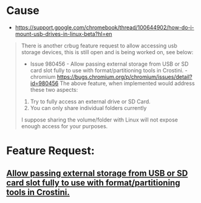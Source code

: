 # Cause
- https://support.google.com/chromebook/thread/100644902/how-do-i-mount-usb-drives-in-linux-beta?hl=en

>There is another crbug feature request to allow accessing usb storage devices, this is still open and is being worked on, see below:
>- Issue 980456 - Allow passing external storage from USB or SD card slot fully to use with format/partitioning tools in Crostini. - chromium
>https://bugs.chromium.org/p/chromium/issues/detail?id=980456
>The above feature, when implemented would address these two aspects:
>1. Try to fully access an external drive or SD Card.
>2. You can only share individual folders currently
>
>I suppose sharing the volume/folder with Linux will not expose enough access for your purposes.

# Feature Request:
## [Allow passing external storage from USB or SD card slot fully to use with format/partitioning tools in Crostini.](https://issuetracker.google.com/issues/260278133?pli=1)

